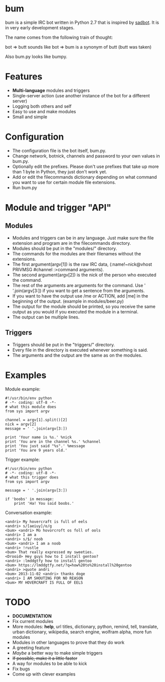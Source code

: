 bum
=

bum is a simple IRC bot written in Python 2.7 that is inspired by [sadbot](https://github.com/doidbb/sadbot). It is in very early development stages.

The name comes from the following train of thought: 

bot => butt sounds like bot => bum is a synonym of butt (butt was taken)

Also bum.py looks like bumpy.

Features
=
* __Multi-language__ modules and triggers
* Single-server action (use another instance of the bot for a different server)
* Logging both others and self
* Easy to use and make modules
* Small and simple

Configuration
=
* The configuration file is the bot itself, bum.py.
* Change network, botnick, channels and password to your own values in bum.py.
* Optionally edit the prefixes. Please don't use prefixes that take up more than 1 byte in Python, they just don't work yet.
* Add or edit the filecommands dictionary depending on what command you want to use for certain module file extensions.
* Run bum.py

Module and trigger "API"
=
Modules
-
* Modules and triggers can be in any language. Just make sure the file extension and program are in the filecommands directory.
* Modules should be put in the "modules/" directory.
* The commands for the modules are their filenames without the extensions. 
* The first argument(argv[1]) is the raw IRC data, (:name!~nick@vhost PRIVMSG #channel :>command arguments).
* The second argument(argv[2]) is the nick of the person who executed the command.
* The rest of the arguments are arguments for the command. Use ' '.join(argv[3:]) if you want to get a sentence from the arguments.
* If you want to have the output use /me or ACTION, add [me] in the beginning of the output. (example in modules/beer.py)
* The output for the module should be printed, so you receive the same output as you would if you executed the module in a terminal.
* The output can be multiple lines. 

Triggers
-
* Triggers should be put in the "triggers/" directory.
* Every file in the directory is executed whenever something is said. 
* The arguments and the output are the same as on the modules.

Examples
=
Module example:

    #!/usr/bin/env python
    # -*- coding: utf-8 -*-
    # what this module does
    from sys import argv
    
    channel = argv[1].split()[2]
    nick = argv[2]
    message = ' '.join(argv[3:])
    
    print 'Your name is %s.' %nick
    print 'You are in the channel %s.' %channel
    print 'You just said "%s".' %message
    print 'You are 9 years old.'

Trigger example:

    #!/usr/bin/env python
    # -*- coding: utf-8 -*-
    # what this trigger does
    from sys import argv
    
    message = ' '.join(argv[3:])

    if 'boobs' in message:
        print 'Ha! You said boobs.'

Conversation example:

    <andri> My hovercraft is full of eels
    <andri> s/[aeiuy]/o/g
    <bum> <andri> Mo hovorcroft os foll of ools
    <andri> I am a
    <andri> s/$/ noob
    <bum> <andri> I am a noob
    <andri> !rustle
    <bum> That really expressed my sweeties.
    <Drooid> Hey guys how to I install gentoo?
    <andri> :lmddgtfy how to install gentoo
    <bum> https://lmddgtfy.net/?q=how%20to%20install%20gentoo
    <andri> >quote andri
    <bum> 2013-11-02 <andri> thanks doge
    <andri> I AM SHOUTING FOR NO REASON
    <bum> MY HOVERCRAFT IS FULL OF EELS

TODO
=
* __DOCUMENTATION__
* Fix current modules
* More modules: __help__, url titles, dictionary, python, remind, tell, translate, urban dictionary, wikipedia, search engine, wolfram alpha, more fun modules
* Modules in other languages to prove that they do work
* A greeting feature
* _Maybe_ a better way to make simple triggers
* ~~If possible, make it a little faster~~
* A way for modules to be able to kick
* Fix bugs
* Come up with clever examples
